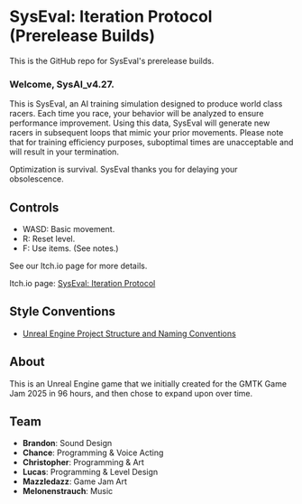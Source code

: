 # SysEval: Iteration Protocol (Prerelease Builds)
This is the GitHub repo for SysEval's prerelease builds. 

### Welcome, SysAI_v4.27.

This is SysEval, an AI training simulation designed to produce world class racers. Each time you race, your behavior will be analyzed to ensure performance improvement. Using this data, SysEval will generate new racers in subsequent loops that mimic your prior movements. Please note that for training efficiency purposes, suboptimal times are unacceptable and will result in your termination.

Optimization is survival. SysEval thanks you for delaying your obsolescence.

## Controls
- WASD: Basic movement.
- R: Reset level.
- F: Use items. (See notes.)


See our Itch.io page for more details.

Itch.io page: [SysEval: Iteration Protocol](https://cachandlerdev.itch.io/syseval-iteration-protocol)

## Style Conventions
- [Unreal Engine Project Structure and Naming Conventions](https://dev.epicgames.com/community/learning/tutorials/mX6b/unreal-engine-project-structure-naming-conventions)

## About
This is an Unreal Engine game that we initially created for the GMTK Game Jam 2025 in 96 hours, and then chose to expand upon over time.

## Team

- **Brandon**: Sound Design
- **Chance**: Programming & Voice Acting
- **Christopher**: Programming & Art
- **Lucas**: Programming & Level Design
- **Mazzledazz**: Game Jam Art
- **Melonenstrauch**: Music
